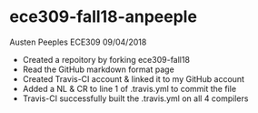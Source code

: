 # ece309-fall18-anpeeple

Austen Peeples
ECE309
09/04/2018

* Created a repoitory by forking ece309-fall18
* Read the GitHub markdown format page
* Created Travis-CI account & linked it to my GitHub account
* Added a NL & CR to line 1 of .travis.yml to commit the file
* Travis-CI successfully built the .travis.yml on all 4 compilers
